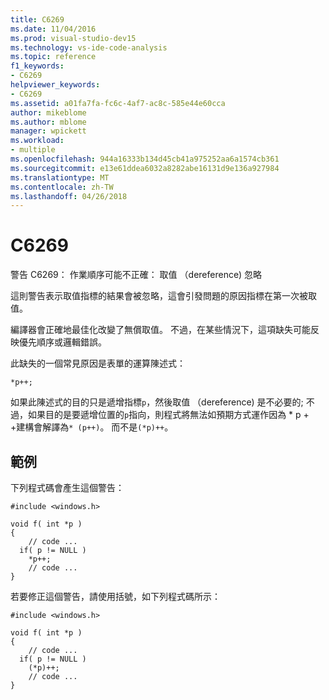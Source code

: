 ```yaml
---
title: C6269
ms.date: 11/04/2016
ms.prod: visual-studio-dev15
ms.technology: vs-ide-code-analysis
ms.topic: reference
f1_keywords:
- C6269
helpviewer_keywords:
- C6269
ms.assetid: a01fa7fa-fc6c-4af7-ac8c-585e44e60cca
author: mikeblome
ms.author: mblome
manager: wpickett
ms.workload:
- multiple
ms.openlocfilehash: 944a16333b134d45cb41a975252aa6a1574cb361
ms.sourcegitcommit: e13e61ddea6032a8282abe16131d9e136a927984
ms.translationtype: MT
ms.contentlocale: zh-TW
ms.lasthandoff: 04/26/2018
---
```

# <a name="c6269"></a>C6269
警告 C6269： 作業順序可能不正確： 取值 （dereference) 忽略

 這則警告表示取值指標的結果會被忽略，這會引發問題的原因指標在第一次被取值。

 編譯器會正確地最佳化改變了無償取值。 不過，在某些情況下，這項缺失可能反映優先順序或邏輯錯誤。

 此缺失的一個常見原因是表單的運算陳述式：

```
*p++;
```

 如果此陳述式的目的只是遞增指標`p`，然後取值 （dereference) 是不必要的; 不過，如果目的是要遞增位置的`p`指向，則程式將無法如預期方式運作因為 * p + +建構會解譯為`* (p++)`。 而不是`(*p)++`。

## <a name="example"></a>範例
 下列程式碼會產生這個警告：

```
#include <windows.h>

void f( int *p )
{
    // code ...
  if( p != NULL )
    *p++;
    // code ...
}
```

 若要修正這個警告，請使用括號，如下列程式碼所示：

```
#include <windows.h>

void f( int *p )
{
    // code ...
  if( p != NULL )
    (*p)++;
    // code ...
}
```